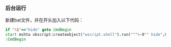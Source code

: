 ### 后台运行

新建bat文件，并在开头加入以下代码：

```bat
if "%1"=="hide" goto CmdBegin
start mshta vbscript:createobject("wscript.shell").run("""%~0"" hide",0)(window.close)&&exit
:CmdBegin
```